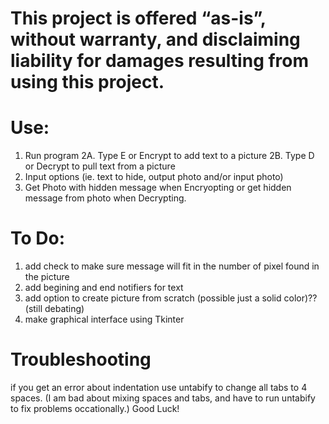 # This project is offered “as-is”, without warranty, and disclaiming liability for damages resulting from using this project.


# Use:
1. Run program
2A. Type E or Encrypt to add text to a picture
2B. Type D or Decrypt to pull text from a picture
3. Input options (ie. text to hide, output photo and/or input photo)
4. Get Photo with hidden message when Encryopting or get hidden message from photo when Decrypting. 


# To Do:
1. add check to make sure message will fit in the number of pixel found in the picture
2. add begining and end notifiers for text
3. add option to create picture from scratch (possible just a solid color)?? (still debating)
4. make graphical interface using Tkinter


# Troubleshooting
if you get an error about indentation use untabify to change all tabs to 4 spaces. 
(I am bad about mixing spaces and tabs, and have to run untabify to fix problems occationally.)
Good Luck!

